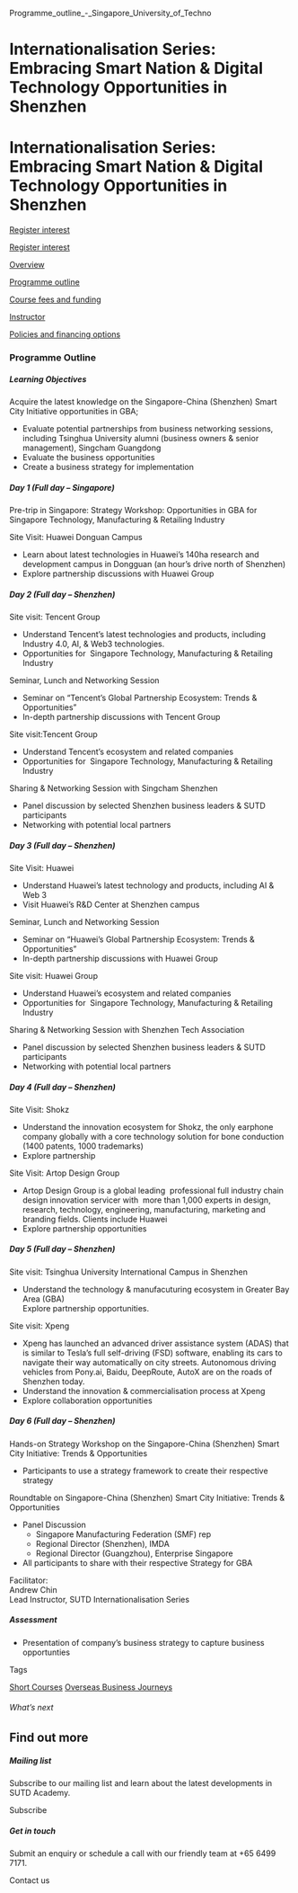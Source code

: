 Programme_outline_-_Singapore_University_of_Techno



Internationalisation Series: Embracing Smart Nation & Digital Technology Opportunities in Shenzhen
==================================================================================================

Internationalisation Series: Embracing Smart Nation & Digital Technology Opportunities in Shenzhen
==================================================================================================

[Register interest](/admissions/academy/register-your-interest/?coursename=internationalisation-series-embracing-smart-nation-&-digital-technology-opportunities-in-shenzhen)

[Register interest](/admissions/academy/register-your-interest/?coursename=internationalisation-series-embracing-smart-nation-&-digital-technology-opportunities-in-shenzhen)

[Overview](/course/internationalisation-shenzhen/#tabs)

[Programme outline](/course/internationalisation-shenzhen/programme-outline/#tabs)

[Course fees and funding](/course/internationalisation-shenzhen/course-fees-and-funding/#tabs)

[Instructor](/course/internationalisation-shenzhen/instructor/#tabs)

[Policies and financing options](/course/internationalisation-shenzhen/policies-and-financing-options/#tabs)

### Programme Outline

##### **Learning Objectives**

Acquire the latest knowledge on the Singapore-China (Shenzhen) Smart City Initiative opportunities in GBA;

* Evaluate potential partnerships from business networking sessions, including Tsinghua University alumni (business owners & senior management), Singcham Guangdong
* Evaluate the business opportunities
* Create a business strategy for implementation

##### Day 1 (Full day – Singapore)

Pre-trip in Singapore: Strategy Workshop: Opportunities in GBA for Singapore Technology, Manufacturing & Retailing Industry

Site Visit: Huawei Donguan Campus

* Learn about latest technologies in Huawei’s 140ha research and development campus in Dongguan (an hour’s drive north of Shenzhen)
* Explore partnership discussions with Huawei Group

##### Day 2 (Full day – Shenzhen)

Site visit: Tencent Group

* Understand Tencent’s latest technologies and products, including Industry 4.0, AI, & Web3 technologies.
* Opportunities for  Singapore Technology, Manufacturing & Retailing Industry

Seminar, Lunch and Networking Session

* Seminar on “Tencent’s Global Partnership Ecosystem: Trends & Opportunities”
* In-depth partnership discussions with Tencent Group

Site visit:Tencent Group

* Understand Tencent’s ecosystem and related companies
* Opportunities for  Singapore Technology, Manufacturing & Retailing Industry

Sharing & Networking Session with Singcham Shenzhen

* Panel discussion by selected Shenzhen business leaders & SUTD participants
* Networking with potential local partners

##### Day 3 (Full day – Shenzhen)

Site Visit: Huawei

* Understand Huawei’s latest technology and products, including AI & Web 3
* Visit Huawei’s R&D Center at Shenzhen campus

Seminar, Lunch and Networking Session

* Seminar on “Huawei’s Global Partnership Ecosystem: Trends & Opportunities”
* In-depth partnership discussions with Huawei Group

Site visit: Huawei Group

* Understand Huawei’s ecosystem and related companies
* Opportunities for  Singapore Technology, Manufacturing & Retailing Industry

Sharing & Networking Session with Shenzhen Tech Association

* Panel discussion by selected Shenzhen business leaders & SUTD participants
* Networking with potential local partners

##### Day 4 (Full day – Shenzhen)

Site Visit: Shokz

* Understand the innovation ecosystem for Shokz, the only earphone company globally with a core technology solution for bone conduction (1400 patents, 1000 trademarks)
* Explore partnership

Site Visit: Artop Design Group

* Artop Design Group is a global leading  professional full industry chain design innovation servicer with  more than 1,000 experts in design, research, technology, engineering, manufacturing, marketing and branding fields. Clients include Huawei
* Explore partnership opportunities

##### Day 5 (Full day – Shenzhen)

Site visit: Tsinghua University International Campus in Shenzhen

* Understand the technology & manufacuturing ecosystem in Greater Bay Area (GBA)  
  Explore partnership opportunities.

Site visit: Xpeng

* Xpeng has launched an advanced driver assistance system (ADAS) that is similar to Tesla’s full self-driving (FSD) software, enabling its cars to navigate their way automatically on city streets. Autonomous driving vehicles from Pony.ai, Baidu, DeepRoute, AutoX are on the roads of Shenzhen today.
* Understand the innovation & commercialisation process at Xpeng
* Explore collaboration opportunities

##### Day 6 (Full day – Shenzhen)

Hands-on Strategy Workshop on the Singapore-China (Shenzhen) Smart City Initiative: Trends & Opportunities

* Participants to use a strategy framework to create their respective strategy

Roundtable on Singapore-China (Shenzhen) Smart City Initiative: Trends & Opportunities

* Panel Discussion
  + Singapore Manufacturing Federation (SMF) rep
  + Regional Director (Shenzhen), IMDA
  + Regional Director (Guangzhou), Enterprise Singapore
* All participants to share with their respective Strategy for GBA

Facilitator:  
Andrew Chin  
Lead Instructor, SUTD Internationalisation Series

##### Assessment

* Presentation of company’s business strategy to capture business opportunties

Tags

[Short Courses](/admissions/academy/courses-and-modules/?academy-type-course=780)
[Overseas Business Journeys](/admissions/academy/courses-and-modules/?discipline=804)

###### What’s next

Find out more
-------------

##### Mailing list

Subscribe to our mailing list and learn about the latest developments in SUTD Academy.

Subscribe

##### Get in touch

Submit an enquiry or schedule a call with our friendly team at +65 6499 7171.

Contact us


